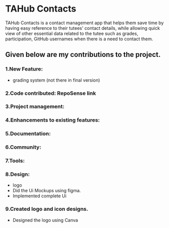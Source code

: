 # TAHub Contacts
TAHub Contacts is a contact management app that helps them save time by having easy reference to their tutees' contact details, while allowing quick view of other essential data related to the tutee such as grades, participation, GitHub usernames when there is a need to contact them.

## Given below are my contributions to the project.

### 1.New Feature:
* grading system (not there in final version)
### 2.Code contributed: RepoSense link
### 3.Project management:
### 4.Enhancements to existing features:
### 5.Documentation:
### 6.Community:
### 7.Tools:
### 8.Design:
* logo
* Did the Ui Mockups using figma.
* Implemented complete Ui
### 9.Created logo and icon designs.
* Designed the logo using Canva
